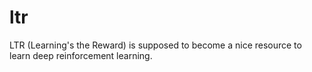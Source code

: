# ltr
LTR (Learning's the Reward) is supposed to become a nice resource to learn deep reinforcement learning.
